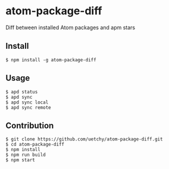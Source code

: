 # atom-package-diff

Diff between installed Atom packages and apm stars

## Install

```
$ npm install -g atom-package-diff
```

## Usage

```
$ apd status
$ apd sync
$ apd sync local
$ apd sync remote
```

## Contribution

```
$ git clone https://github.com/uetchy/atom-package-diff.git
$ cd atom-package-diff
$ npm install
$ npm run build
$ npm start
```
